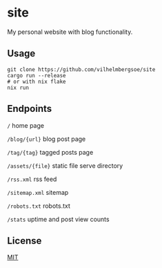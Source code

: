 # site

My personal website with blog functionality.

## Usage

```console
git clone https://github.com/vilhelmbergsoe/site
cargo run --release
# or with nix flake
nix run
```

## Endpoints

`/` home page

`/blog/{url}` blog post page

`/tag/{tag}` tagged posts page

`/assets/{file}` static file serve directory

`/rss.xml` rss feed

`/sitemap.xml` sitemap

`/robots.txt` robots.txt

`/stats` uptime and post view counts

## License

[MIT](https://choosealicense.com/licenses/mit)
